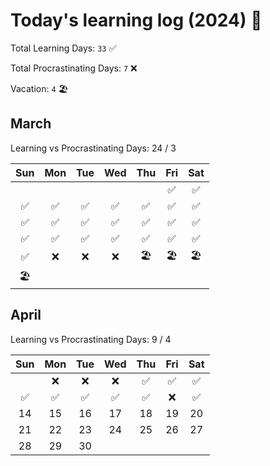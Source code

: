 # Today's learning log (2024) 📆

Total Learning Days: `33` ✅

Total Procrastinating Days: `7` ❌

Vacation: `4` 🏖️



## March
Learning vs Procrastinating Days: 24 / 3

|	Sun	|	Mon	|	Tue	|	Wed	|	Thu	|	Fri	|	Sat	|
| :---: | :---: | :---: | :---: | :---: | :---: | :---: |
|		|		|		|		|		|	✅ | ✅ |
|	✅ | ✅ | ✅ | ✅ | ✅ | ✅ | ✅ |
|	✅ | ✅ | ✅ | ✅ | ✅ | ✅ | ✅ |
|	✅ | ✅ | ✅ | ✅ | ✅ | ✅ | ✅ |
|	✅ | ❌ | ❌ | ❌ | 🏖️ | 🏖️ | 🏖️ |
| 🏖️ |		|		|		|		|		|		|

## April
Learning vs Procrastinating Days: 9 / 4

|	Sun	|	Mon	|	Tue	|	Wed	|	Thu	|	Fri	|	Sat	|
| :---: | :---: | :---: | :---: | :---: | :---: | :---: |
|		|	❌ | ❌ | ❌ |	✅ | ✅ | ✅ |
| ✅ | ✅ | ✅ | ✅ | ✅ | ❌ |	✅ |
|	14	|	15	|	16	|	17	|	18	|	19	|	20	|
|	21	|	22	|	23	|	24	|	25	|	26	|	27	|
|	28	|	29	|	30	|		|		|		|		|

